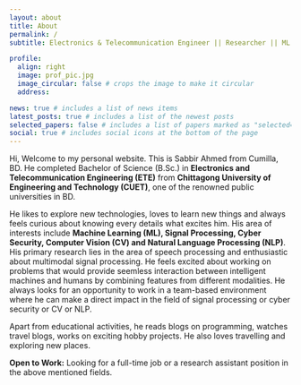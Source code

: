 ```yaml
---
layout: about
title: About
permalink: /
subtitle: Electronics & Telecommunication Engineer || Researcher || ML & Cyber Security Enthusiast

profile:
  align: right
  image: prof_pic.jpg
  image_circular: false # crops the image to make it circular
  address:

news: true # includes a list of news items
latest_posts: true # includes a list of the newest posts
selected_papers: false # includes a list of papers marked as "selected={true}"
social: true # includes social icons at the bottom of the page
---
```


Hi, Welcome to my personal website. This is Sabbir Ahmed from Cumilla, BD. He completed Bachelor of Science (B.Sc.) in **Electronics and Telecommunication Engineering (ETE)** from **Chittagong University of Engineering and Technology (CUET)**, one of the renowned public universities in BD.

He likes to explore new technologies, loves to learn new things and always feels curious about knowing every details what excites him. His area of interests include **Machine Learning (ML), Signal Processing, Cyber Security, Computer Vision (CV) and Natural Language Processing (NLP)**. His primary research lies in the area of speech processing and enthusiastic about multimodal signal processing. He feels excited about working on problems that would provide seemless interaction between intelligent machines and humans by combining features from different modalities. He always looks for an opportunity to work in a team-based environment where he can make a direct impact in the field of signal processing or cyber security or CV or NLP.

Apart from educational activities, he reads blogs on programming, watches travel blogs, works on exciting hobby projects. He also loves travelling and exploring new places.

<div class='alert alert-warning' role='alert'>
<strong>Open to Work:</strong>
Looking for a full-time job or a research assistant position in the above mentioned fields.
</div>
